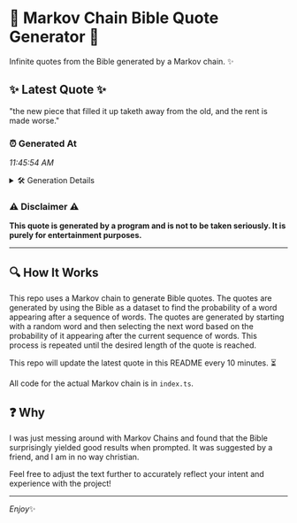 # 📖 Markov Chain Bible Quote Generator 📖

Infinite quotes from the Bible generated by a Markov chain. ✨

## ✨ Latest Quote ✨
"the new piece that filled it up taketh away from the old, and the rent is made worse."

### ⏰ Generated At
*11:45:54 AM*

<details>
    <summary>🛠️ Generation Details</summary>
    <p>
        <strong>🌱 Seed:</strong> the<br>
        <strong>🔄 Iterations:</strong> 17<br>
        <strong>📜 Context History:</strong><br>[ the ]: new<br>[ the, new ]: piece<br>[ the, new, piece ]: that<br>[ the, new, piece, that ]: filled<br>[ the, new, piece, that, filled ]: it<br>[ the, new, piece, that, filled, it ]: up<br>[ new, piece, that, filled, it, up ]: taketh<br>[ piece, that, filled, it, up, taketh ]: away<br>[ that, filled, it, up, taketh, away ]: from<br>[ filled, it, up, taketh, away, from ]: the<br>[ it, up, taketh, away, from, the ]: old,<br>[ up, taketh, away, from, the, old, ]: and<br>[ taketh, away, from, the, old,, and ]: the<br>[ away, from, the, old,, and, the ]: rent<br>[ from, the, old,, and, the, rent ]: is<br>[ the, old,, and, the, rent, is ]: made<br>[ old,, and, the, rent, is, made ]: worse.<br>
    </p>
</details>

### ⚠️ Disclaimer ⚠️
**This quote is generated by a program and is not to be taken seriously. It is purely for entertainment purposes.**

---

## 🔍 How It Works

This repo uses a Markov chain to generate Bible quotes. The quotes are generated by using the Bible as a dataset to find the probability of a word appearing after a sequence of words. The quotes are generated by starting with a random word and then selecting the next word based on the probability of it appearing after the current sequence of words. This process is repeated until the desired length of the quote is reached.

This repo will update the latest quote in this README every 10 minutes. ⏳

All code for the actual Markov chain is in `index.ts`.

## ❓ Why

I was just messing around with Markov Chains and found that the Bible surprisingly yielded good results when prompted. 
It was suggested by a friend, and I am in no way christian.

Feel free to adjust the text further to accurately reflect your intent and experience with the project!

---

*Enjoy*✨
